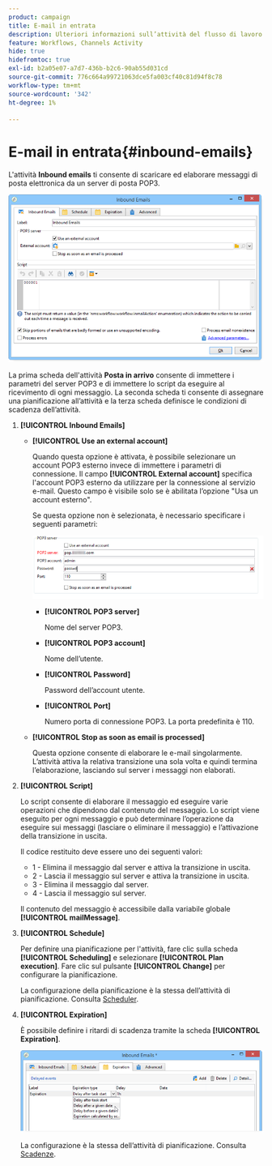 ```yaml
---
product: campaign
title: E-mail in entrata
description: Ulteriori informazioni sull’attività del flusso di lavoro Inbound Email
feature: Workflows, Channels Activity
hide: true
hidefromtoc: true
exl-id: b2a05e07-a7d7-436b-b2c6-90ab55d031cd
source-git-commit: 776c664a99721063dce5fa003cf40c81d94f8c78
workflow-type: tm+mt
source-wordcount: '342'
ht-degree: 1%

---
```


# E-mail in entrata{#inbound-emails}



L&#39;attività **Inbound emails** ti consente di scaricare ed elaborare messaggi di posta elettronica da un server di posta POP3.

![](assets/email_rec_edit_1.png)

La prima scheda dell&#39;attività **Posta in arrivo** consente di immettere i parametri del server POP3 e di immettere lo script da eseguire al ricevimento di ogni messaggio. La seconda scheda ti consente di assegnare una pianificazione all’attività e la terza scheda definisce le condizioni di scadenza dell’attività.

1. **[!UICONTROL Inbound Emails]**

   * **[!UICONTROL Use an external account]**

     Quando questa opzione è attivata, è possibile selezionare un account POP3 esterno invece di immettere i parametri di connessione. Il campo **[!UICONTROL External account]** specifica l&#39;account POP3 esterno da utilizzare per la connessione al servizio e-mail. Questo campo è visibile solo se è abilitata l’opzione &quot;Usa un account esterno&quot;.

     Se questa opzione non è selezionata, è necessario specificare i seguenti parametri:

     ![](assets/email_rec_edit_1b.png)

      * **[!UICONTROL POP3 server]**

        Nome del server POP3.

      * **[!UICONTROL POP3 account]**

        Nome dell’utente.

      * **[!UICONTROL Password]**

        Password dell’account utente.

      * **[!UICONTROL Port]**

        Numero porta di connessione POP3. La porta predefinita è 110.

   * **[!UICONTROL Stop as soon as email is processed]**

     Questa opzione consente di elaborare le e-mail singolarmente. L’attività attiva la relativa transizione una sola volta e quindi termina l’elaborazione, lasciando sul server i messaggi non elaborati.

1. **[!UICONTROL Script]**

   Lo script consente di elaborare il messaggio ed eseguire varie operazioni che dipendono dal contenuto del messaggio. Lo script viene eseguito per ogni messaggio e può determinare l’operazione da eseguire sui messaggi (lasciare o eliminare il messaggio) e l’attivazione della transizione in uscita.

   Il codice restituito deve essere uno dei seguenti valori:

   * 1 - Elimina il messaggio dal server e attiva la transizione in uscita.
   * 2 - Lascia il messaggio sul server e attiva la transizione in uscita.
   * 3 - Elimina il messaggio dal server.
   * 4 - Lascia il messaggio sul server.

   Il contenuto del messaggio è accessibile dalla variabile globale **[!UICONTROL mailMessage]**.

1. **[!UICONTROL Schedule]**

   Per definire una pianificazione per l&#39;attività, fare clic sulla scheda **[!UICONTROL Scheduling]** e selezionare **[!UICONTROL Plan execution]**. Fare clic sul pulsante **[!UICONTROL Change]** per configurare la pianificazione.

   La configurazione della pianificazione è la stessa dell’attività di pianificazione. Consulta [Scheduler](scheduler.md).

1. **[!UICONTROL Expiration]**

   È possibile definire i ritardi di scadenza tramite la scheda **[!UICONTROL Expiration]**.

   ![](assets/email_rec_edit_3.png)

   La configurazione è la stessa dell’attività di pianificazione. Consulta [Scadenze](defining-approvals.md).
